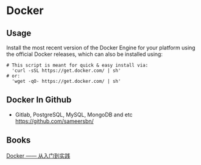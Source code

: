 Docker
=================

Usage
-----------------
Install the most recent version of the Docker Engine for your platform using the official Docker releases, which can also be installed using:
```
# This script is meant for quick & easy install via:
  'curl -sSL https://get.docker.com/ | sh'
# or:
  'wget -qO- https://get.docker.com/ | sh'
```


Docker In Github
---------------
* Gitlab, PostgreSQL, MySQL, MongoDB and etc  
  https://github.com/sameersbn/  


Books
------------
[Docker —— 从入门到实践](https://www.gitbook.com/book/yeasy/docker_practice)
